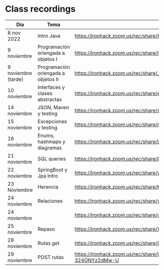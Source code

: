 # Class recordings

| Día                 | Tema                                 | Enlace                                                       |
| ------------------- | ------------------------------------ | ------------------------------------------------------------ |
| 8 nov 2022          | Intro Java                           | https://ironhack.zoom.us/rec/share/88yapbcvAjz6JX1wB3M5Ux0TqwCc3qpL5vZYNOYKk67N6DA-PBYuBysRfa1szvU.frzFHd8KjFwT-hJt |
| 9 noviembre         | Programación oriengada a objetos  I  | https://ironhack.zoom.us/rec/share/IXTC2CLXKIzA98QPLmr-PpeNruh91jZK18o4NERyLYDCHGKgreJa8uN-zisqo13a.Z3xZtqhAovQija6t |
| 9 noviembre (tarde) | Programación oriengada a objetos  II | https://ironhack.zoom.us/rec/share/_sWxDVCs3uQmj6teBwzHQOpwJ1zwj9Uk9BP8E5LiRnbmVjcNPaA9L4kEgVopOvmq.wv3ZDNsa3MJZOjkl |
| 10 noviembre        | Interfaces y clases abstractas       | https://ironhack.zoom.us/rec/share/egqTIDxes2Ec_fgIMdPFK2jwQsaX_bwWPnd6ivi4UFqCCZK-LUPs6REv059l9kN6.2thHm2wTtnwUk2_M |
| 14 noviembre        | JSON, Maven y testing                | https://ironhack.zoom.us/rec/share/syjfOfjzqJzJ2EZM5M5Em9WzFO2mLspQxP8t1krt3T7Jxu8jG-P_a7cn4r1vku_2.W_XdDGIHFD6djQz3 |
| 15 noviembre        | Excepciones y testing                | https://ironhack.zoom.us/rec/share/nDedw0agLrjMr80hmscnSZlU4zGOAhFhP_exrMlZU2ttzF8-EX4wqjwCJ8FP4QAb.KDTx9l6OsMBEMh6T |
| 16 noviembre        | Enums, hashmaps y diagramas          | https://ironhack.zoom.us/rec/share/LpOrsWIvaSuYD4hxzjLkLfSrdG3h-wMtr7gVy7ipmhw7lRiejwU2HZZioldjvMWg.7HPFy1Dlaln350hF |
| 21 noviembre        | SQL queries                          | https://ironhack.zoom.us/rec/share/CFDJnz3dPwENzcuZVVTmBPygRpu8ckLR3_jZ_Mz2P-RxbiSJcLVpBNSVvXWYVXp2.8obpu1BdeijCZpd7 |
| 22 noviembre        | SpringBoot y Jpa Intro               | https://ironhack.zoom.us/rec/share/yOJ91si9fZ3FWP_2CuVzxao0RiVS46PmIQsyAYSHhet8TfFwD4o1t2EPtcm9ZfGW.qWDmj628MKk3t33R |
| 23 Noviembre        | Herencia                             | https://ironhack.zoom.us/rec/share/K0qylVjbkogHmw3PzBy5cdXObvBFWBT252ktMhS1eDQHBbJiMhR_W63vDME7JpY.bLMTrpSL5MS2GpY0 |
| 24 noviembre        | Relaciones                           | https://ironhack.zoom.us/rec/share/vIDN8ieDlGzh19VA9u6bquLYrA-8_fLKqCPdKbe0Yqk-pn5oHKaa5qozXMWrKMiD.IPbQxZe17dKGSPXx |
| 24 noviembre        |                                      | https://ironhack.zoom.us/rec/share/vIDN8ieDlGzh19VA9u6bquLYrA-8_fLKqCPdKbe0Yqk-pn5oHKaa5qozXMWrKMiD.IPbQxZe17dKGSPXx |
| 25 noviembre        | Repaso                               | https://ironhack.zoom.us/rec/share/XxWOrMwHYDvTWwEKk3nUUWbLuWcuT5nWy47IktMRauTVYuaBifs5hvL4hX09f2a5.y7pGa2aGoJQB2svO |
| 28 noviembre        | Rutas get                            | https://ironhack.zoom.us/rec/share/0emQTxqVcPoOsup-nJPBBGKo0TAbOp_-WUz4RGxAwn8QicHWSNATcCT_qQDIjXsV.2ySdpWjc4HKA9Can |
| 29 noviembre        | POST rutas                           | https://ironhack.zoom.us/rec/share/Uulxz2RKukkuPMK8c1xQnsaR59emFLdm3H2QQvM6hKjHpQZhzWWKQi59l5ZLZkaR.Mc-324ONYz2dMw-U |
